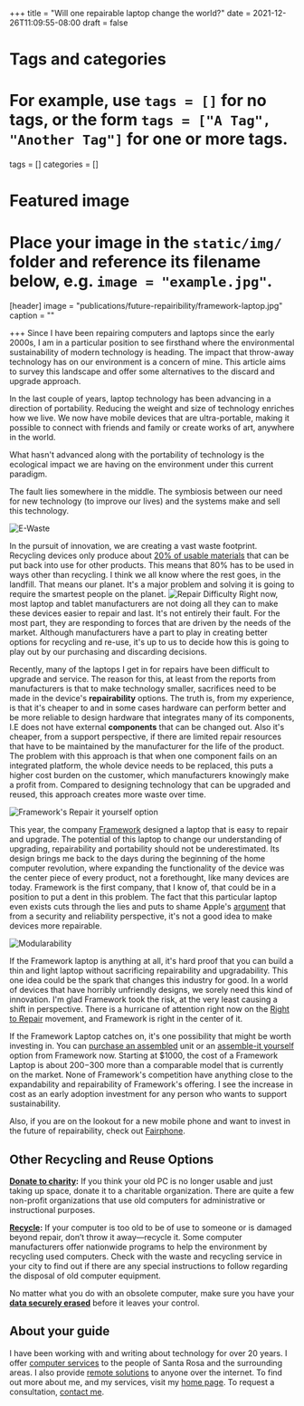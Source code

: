+++
title = "Will one repairable laptop change the world?"
date = 2021-12-26T11:09:55-08:00
draft = false

# Tags and categories
# For example, use `tags = []` for no tags, or the form `tags = ["A Tag", "Another Tag"]` for one or more tags.
tags = []
categories = []

# Featured image
# Place your image in the `static/img/` folder and reference its filename below, e.g. `image = "example.jpg"`.
[header]
image = "publications/future-repairibility/framework-laptop.jpg"
caption = ""

+++
Since I have been repairing computers and laptops since the early 2000s, I am in a particular position to see firsthand where the environmental sustainability of modern technology is heading. The impact that throw-away technology has on our environment is a concern of mine. This article aims to survey this landscape and offer some alternatives to the discard and upgrade approach.

In the last couple of years, laptop technology has been advancing in a direction of portability. Reducing the weight and size of technology enriches how we live. We now have mobile devices that are ultra-portable, making it possible to connect with friends and family or create works of art, anywhere in the world.

What hasn't advanced along with the portability of technology is the ecological impact we are having on the environment under this current paradigm.

The fault lies somewhere in the middle. The symbiosis between our need for new technology (to improve our lives) and the systems make and sell this technology. 

![E-Waste](https://scottrlarson.com/img/publications/future-repairibility/waste.jpg)

In the pursuit of innovation, we are creating a vast waste footprint. Recycling devices only produce about [20% of usable materials](https://circleit.us/blogs/news/the-e-waste-crisis) that can be put back into use for other products. This means that 80% has to be used in ways other than recycling. I think we all know where the rest goes, in the landfill. That means our planet. It's a major problem and solving it is going to require the smartest people on the planet.
![Repair Difficulty](https://scottrlarson.com/img/publications/future-repairibility/repair-difficulty.jpg)
Right now, most laptop and tablet manufacturers are not doing all they can to make these devices easier to repair and last. It's not entirely their fault. For the most part, they are responding to forces that are driven by the needs of the market. Although manufacturers have a part to play in creating better options for recycling and re-use, it's up to us to decide how this is going to play out by our purchasing and discarding decisions.

Recently, many of the laptops I get in for repairs have been difficult to upgrade and service. The reason for this, at least from the reports from manufacturers is that to make technology smaller, sacrifices need to be made in the device's **repairability** options. The truth is, from my experience, is that it's cheaper to and in some cases hardware can perform better and be more reliable to design hardware that integrates many of its components, I.E does not have external **components** that can be changed out. Also it's cheaper, from a support perspective, if there are limited repair resources that have to be maintained by the manufacturer for the life of the product. The problem with this approach is that when one component fails on an integrated platform, the whole device needs to be replaced, this puts a higher cost burden on the customer, which manufacturers knowingly make a profit from. Compared to designing technology that can be upgraded and reused, this approach creates more waste over time.

![Framework's Repair it yourself option](https://www.scottrlarson.com/img/publications/future-repairibility/repairibility.avif)

This year, the company [Framework](https://frame.work/) designed a laptop that is easy to repair and upgrade. The potential of this laptop to change our understanding of upgrading, repairability and portability should not be underestimated. Its design brings me back to the days during the beginning of the home computer revolution, where expanding the functionality of the device was the center piece of every product, not a forethought, like many devices are today. Framework is the first company, that I know of, that could be in a position to put a dent in this problem. The fact that this particular laptop even exists cuts through the lies and puts to shame Apple's [argument](https://www.macrumors.com/2019/04/30/apple-right-to-repair-consumer-harm/) that from a security and reliability perspective, it's not a good idea to make devices more repairable.


![Modularability](https://scottrlarson.com/img/publications/future-repairibility/modularability.jpg)

If the Framework laptop is anything at all, it's hard proof that you can build a thin and light laptop without sacrificing repairability and upgradability. This one idea could be the spark that changes this industry for good. In a world of devices that have horribly unfriendly designs, we sorely need this kind of innovation. I'm glad Framework took the risk, at the very least causing a shift in perspective. There is a hurricane of attention right now on the [Right to Repair](https://www.repair.org/stand-up) movement, and Framework is right in the center of it.

If the Framework Laptop catches on, it's one possibility that might be worth investing in. You can [purchase an assembled](https://frame.work/#laptop-configuration) unit or an [assemble-it yourself]( https://frame.work/products/laptop-diy-edition/configuration/edit) option from Framework now. Starting at $1000, the cost of a Framework Laptop is about $200-$300 more than a comparable model that is currently on the market. None of Framework's competition have anything close to the expandability and repairability of Framework's offering. I see the increase in cost as an early adoption investment for any person who wants to support sustainability. 

Also, if you are on the lookout for a new mobile phone and want to invest in the future of repairability, check out [Fairphone](https://shop.fairphone.com/).

## Other Recycling and Reuse Options

[**Donate to charity**](http://www.globalstewards.org/donate-computers.htm)**:** If you think your old PC is no longer usable and just taking up space, donate it to a charitable organization. There are quite a few non-profit organizations that use old computers for administrative or instructional purposes.

[**Recycle**](https://www2.calrecycle.ca.gov/WhereToRecycle/)**:** If your computer is too old to be of use to someone or is damaged beyond repair, don’t throw it away—recycle it. Some computer manufacturers offer nationwide programs to help the environment by recycling used computers. Check with the waste and recycling service in your city to find out if there are any special instructions to follow regarding the disposal of old computer equipment.

No matter what you do with an obsolete computer, make sure you have your [**data securely erased**](https://scottrlarson.com/services/data/erasing) before it leaves your control.

## About your guide

I have been working with and writing about technology for over 20 years. I offer [computer services](https://www.scottrlarson.com/) to the people of Santa Rosa and the surrounding areas. I also provide [remote solutions](https://www.scottrlarson.com/services/computer/assistance/online/) to anyone over the internet. To find out more about me, and my services, visit my [home page](https://www.scottrlarson.com/). To request a consultation, [contact me](https://www.scottrlarson.com/#contact).